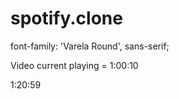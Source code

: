 # spotify.clone

font-family: 'Varela Round', sans-serif;


Video current playing = 1:00:10



1:20:59 